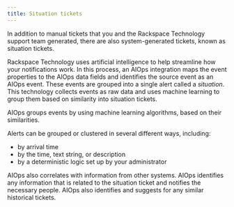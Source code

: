 ```yaml
---
title: Situation tickets
---
```


In addition to manual tickets that you and the Rackspace Technology
support team generated, there are also system-generated tickets, known
as situation tickets.

Rackspace Technology uses artificial intelligence to help streamline how
your notifications work. In this process, an AIOps integration maps the
event properties to the AIOps data fields and identifies the source
event as an AIOps event. These events are grouped into a single alert
called a *situation*. This technology collects events as raw data and
uses machine learning to group them based on similarity into situation
tickets.

AIOps groups events by using machine learning algorithms, based on their
similarities.

Alerts can be grouped or clustered in several different ways, including:

-   by arrival time
-   by the time, text string, or description
-   by a deterministic logic set up by your administrator

AIOps also correlates with information from other systems. AIOps
identifies any information that is related to the situation ticket and
notifies the necessary people. AIOps also identifies and suggests for
any similar historical tickets.
